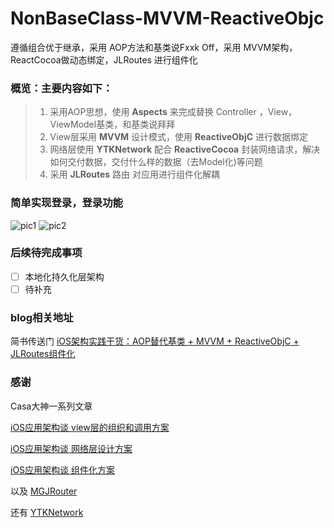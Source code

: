 # NonBaseClass-MVVM-ReactiveObjc
遵循组合优于继承，采用 AOP方法和基类说Fxxk Off，采用 MVVM架构，ReactCocoa做动态绑定，JLRoutes 进行组件化

### 概览：主要内容如下：
> 1. 采用AOP思想，使用 __Aspects__  来完成替换 Controller ，View，ViewModel基类，和基类说拜拜
> 2. View层采用 __MVVM__ 设计模式，使用 __ReactiveObjC__ 进行数据绑定
> 3. 网络层使用 __YTKNetwork__ 配合 __ReactiveCocoa__  封装网络请求，解决如何交付数据，交付什么样的数据（去Model化)等问题
> 4. 采用 __JLRoutes__ 路由 对应用进行组件化解耦


### 简单实现登录，登录功能

![pic1](https://github.com/madaoCN/FxxkBaseClass-MVVM-ReactiveObjc/blob/master/image_1.jpeg)
![pic2](https://github.com/madaoCN/FxxkBaseClass-MVVM-ReactiveObjc/blob/master/image_2.jpeg)

### 后续待完成事项
- [ ] 本地化持久化层架构
- [ ] 待补充

### blog相关地址
简书传送门 [iOS架构实践干货：AOP替代基类 + MVVM + ReactiveObjC + JLRoutes组件化](http://www.jianshu.com/p/921dd65e79cb)

### 感谢

Casa大神一系列文章

[iOS应用架构谈 view层的组织和调用方案](https://casatwy.com/iosying-yong-jia-gou-tan-viewceng-de-zu-zhi-he-diao-yong-fang-an.html)

[iOS应用架构谈 网络层设计方案](https://casatwy.com/iosying-yong-jia-gou-tan-wang-luo-ceng-she-ji-fang-an.html)

[iOS应用架构谈 组件化方案](https://casatwy.com/iOS-Modulization.html)

以及
[MGJRouter](https://github.com/meili/MGJRouter)

还有
[YTKNetwork](https://github.com/yuantiku/YTKNetwork)



